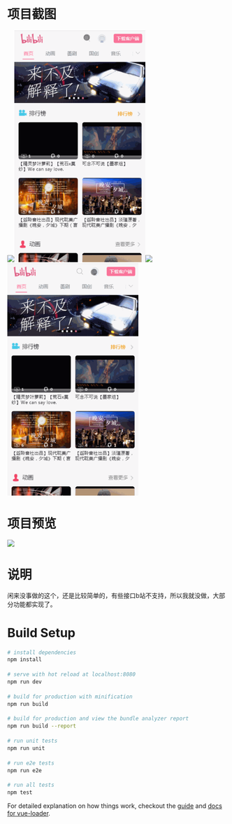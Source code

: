 # 项目截图

<img src="https://github.com/blockmood/bilibili/blob/master/static/1.gif" width=300 /><img src="https://github.com/blockmood/bilibili/blob/master/static/2.gif" width=300 /><img src="https://github.com/blockmood/bilibili/blob/master/static/3.gif" width=300 /><img src="https://github.com/blockmood/bilibili/blob/master/static/4.gif" width=300 />

# 项目预览

<img src="https://github.com/blockmood/bilibili/blob/master/static/wecat.png" width=150 />

# 说明

闲来没事做的这个，还是比较简单的，有些接口b站不支持，所以我就没做，大部分功能都实现了。

# Build Setup

``` bash
# install dependencies
npm install

# serve with hot reload at localhost:8080
npm run dev

# build for production with minification
npm run build

# build for production and view the bundle analyzer report
npm run build --report

# run unit tests
npm run unit

# run e2e tests
npm run e2e

# run all tests
npm test
```

For detailed explanation on how things work, checkout the [guide](http://vuejs-templates.github.io/webpack/) and [docs for vue-loader](http://vuejs.github.io/vue-loader).
